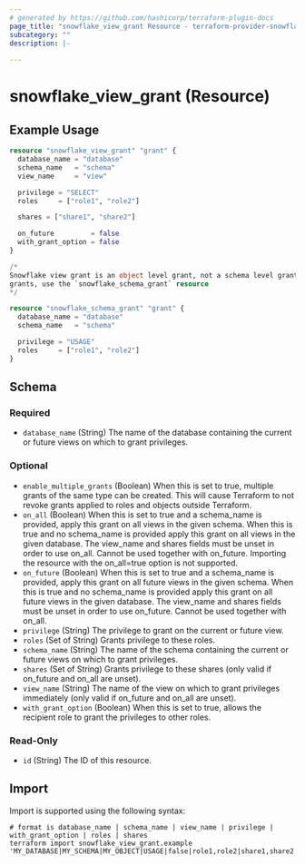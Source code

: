 ```yaml
---
# generated by https://github.com/hashicorp/terraform-plugin-docs
page_title: "snowflake_view_grant Resource - terraform-provider-snowflake"
subcategory: ""
description: |-
  
---
```


# snowflake_view_grant (Resource)



## Example Usage

```terraform
resource "snowflake_view_grant" "grant" {
  database_name = "database"
  schema_name   = "schema"
  view_name     = "view"

  privilege = "SELECT"
  roles     = ["role1", "role2"]

  shares = ["share1", "share2"]

  on_future         = false
  with_grant_option = false
}

/*
Snowflake view grant is an object level grant, not a schema level grant. To add schema level
grants, use the `snowflake_schema_grant` resource
*/

resource "snowflake_schema_grant" "grant" {
  database_name = "database"
  schema_name   = "schema"

  privilege = "USAGE"
  roles     = ["role1", "role2"]
}
```

<!-- schema generated by tfplugindocs -->
## Schema

### Required

- `database_name` (String) The name of the database containing the current or future views on which to grant privileges.

### Optional

- `enable_multiple_grants` (Boolean) When this is set to true, multiple grants of the same type can be created. This will cause Terraform to not revoke grants applied to roles and objects outside Terraform.
- `on_all` (Boolean) When this is set to true and a schema_name is provided, apply this grant on all views in the given schema. When this is true and no schema_name is provided apply this grant on all views in the given database. The view_name and shares fields must be unset in order to use on_all. Cannot be used together with on_future. Importing the resource with the on_all=true option is not supported.
- `on_future` (Boolean) When this is set to true and a schema_name is provided, apply this grant on all future views in the given schema. When this is true and no schema_name is provided apply this grant on all future views in the given database. The view_name and shares fields must be unset in order to use on_future. Cannot be used together with on_all.
- `privilege` (String) The privilege to grant on the current or future view.
- `roles` (Set of String) Grants privilege to these roles.
- `schema_name` (String) The name of the schema containing the current or future views on which to grant privileges.
- `shares` (Set of String) Grants privilege to these shares (only valid if on_future and on_all are unset).
- `view_name` (String) The name of the view on which to grant privileges immediately (only valid if on_future and on_all are unset).
- `with_grant_option` (Boolean) When this is set to true, allows the recipient role to grant the privileges to other roles.

### Read-Only

- `id` (String) The ID of this resource.

## Import

Import is supported using the following syntax:

```shell
# format is database_name | schema_name | view_name | privilege | with_grant_option | roles | shares
terraform import snowflake_view_grant.example 'MY_DATABASE|MY_SCHEMA|MY_OBJECT|USAGE|false|role1,role2|share1,share2'
```

